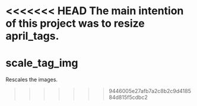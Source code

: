 <<<<<<< HEAD
The main intention of this project was to resize april_tags.
=======
# scale_tag_img
Rescales the images.
>>>>>>> 9446005e27afb7a2c8b2c9d418584d815f5cdbc2
